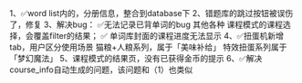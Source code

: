 1、✅word list内的，分册信息，整合到database下
2、错题库的跳过按钮被误伤了，修复
3、解决bug：
    ✅无法记录已背单词的bug
    其他各种
    课程模式的课程选择，会覆盖filter的结果；
   ✅ 单词库封面的课程进度无法显示
4、✅扭蛋机新增tab，用户区分使用场景
    猫粮+人粮系列，属于「美味补给」
    特效扭蛋系列属于「梦幻魔法」
5、课程模式的结果页，没有已获得金币的提示
6、✅解决course_info自动生成的问题，该问题和（1）也类似